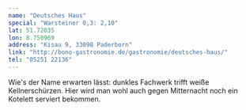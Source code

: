 ```yaml
---
name: "Deutsches Haus"
special: "Warsteiner 0,3: 2,10"
lat: 51.72035
lon: 8.750969
address: "Kisau 9, 33098 Paderborn"
link: "http://bono-gastronomie.de/gastronomie/deutsches-haus/"
tel: "05251 22136"
---
```

Wie's der Name erwarten lässt: dunkles Fachwerk trifft weiße Kellnerschürzen. Hier wird man wohl auch gegen Mitternacht noch ein Kotelett serviert bekommen.
